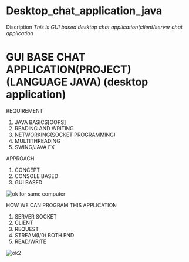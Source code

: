 # Desktop_chat_application_java
Discription *This is GUI based desktop chat application(client/server chat application*
# GUI BASE CHAT APPLICATION(PROJECT) (LANGUAGE JAVA) (desktop application)
REQUIREMENT
1)	JAVA BASICS[OOPS]
2)	READING AND WRITING
3)	NETWORKING(SOCKET PROGRAMMING)
4)	MULTITHREADING
5)	SWING/JAVA FX

APPROACH
1)	CONCEPT
2)	CONSOLE BASED
3)	GUI BASED

 ![ok](https://user-images.githubusercontent.com/67002071/130565995-31ca3a1f-644e-4713-b40d-3bb17570c54a.png)
 for same computer


                                                                
HOW WE CAN PROGRAM THIS APPLICATION
1)	SERVER SOCKET
2)	CLIENT
3)	REQUEST
4)	STREAM(I/0) BOTH END
5)	READ/WRITE

![ok2](https://user-images.githubusercontent.com/67002071/130566542-8e36c07f-9d49-411c-8834-8c33ca34e7b9.png)



